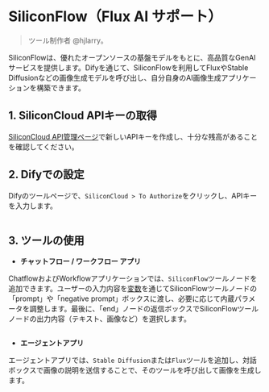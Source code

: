 # SiliconFlow（Flux AI サポート）

> ツール制作者 @hjlarry。

SiliconFlowは、優れたオープンソースの基盤モデルをもとに、高品質なGenAIサービスを提供します。Difyを通じて、SiliconFlowを利用してFluxやStable Diffusionなどの画像生成モデルを呼び出し、自分自身のAI画像生成アプリケーションを構築できます。

## 1. SiliconCloud APIキーの取得

[SiliconCloud API管理ページ](https://cloud.siliconflow.cn/account/ak)で新しいAPIキーを作成し、十分な残高があることを確認してください。

## 2. Difyでの設定

Difyのツールページで、`SiliconCloud > To Authorize`をクリックし、APIキーを入力します。

<figure><img src="https://assets-docs.dify.ai//img/jp/tool-configuration/60148f07cd10c270fad8e49677f97748.webp" alt=""><figcaption></figcaption></figure>

## 3. ツールの使用

* **チャットフロー / ワークフロー アプリ**

ChatflowおよびWorkflowアプリケーションでは、`SiliconFlow`ツールノードを追加できます。ユーザーの入力内容を[変数](https://docs.dify.ai/v/ja-jp/guides/workflow/variables)を通じてSiliconFlowツールノードの「prompt」や「negative prompt」ボックスに渡し、必要に応じて内蔵パラメータを調整します。最後に、「end」ノードの返信ボックスでSiliconFlowツールノードの出力内容（テキスト、画像など）を選択します。

<figure><img src="https://assets-docs.dify.ai//img/jp/tool-configuration/df1f7f81b119e6bb2c62010dc5a8dc4a.webp" alt=""><figcaption></figcaption></figure>

* **エージェントアプリ**

エージェントアプリでは、`Stable Diffusion`または`Flux`ツールを追加し、対話ボックスで画像の説明を送信することで、そのツールを呼び出して画像を生成します。

<figure><img src="https://assets-docs.dify.ai//img/jp/tool-configuration/ca9d68592cbddf1e25a57284605270b5.webp" alt=""><figcaption></figcaption></figure>

<figure><img src="https://assets-docs.dify.ai//img/jp/tool-configuration/e26ed41f76b6b82ed0e084805e21e245.webp" alt=""><figcaption></figcaption></figure>
